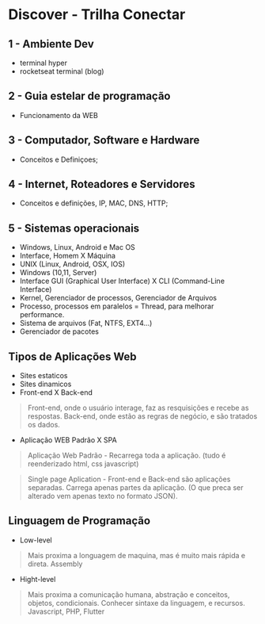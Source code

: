 # Discover - Trilha Conectar

## 1 - Ambiente Dev

- terminal hyper
- rocketseat terminal (blog)

## 2 - Guia estelar de programação

- Funcionamento da WEB

## 3 - Computador, Software e Hardware

- Conceitos e Definiçoes;

## 4 - Internet, Roteadores e Servidores

- Conceitos e definições, IP, MAC, DNS, HTTP;

## 5 - Sistemas operacionais

- Windows, Linux, Android e Mac OS
- Interface, Homem X Máquina
- UNIX (Linux, Android, OSX, IOS)
- Windows (10,11, Server)
- Interface GUI (Graphical User Interface) X CLI (Command-Line Interface)
- Kernel, Gerenciador de processos, Gerenciador de Arquivos
- Processo, processos em paralelos = Thread, para melhorar performance.
- Sistema de arquivos (Fat, NTFS, EXT4...)
- Gerenciador de pacotes

## Tipos de Aplicações Web

- Sites estaticos
- Sites dinamicos
- Front-end X Back-end
> Front-end, onde o usuário interage, faz as resquisições e recebe as respostas.
> Back-end, onde estão as regras de negócio, e são tratados os dados.
- Aplicação WEB Padrão X SPA
> Aplicação Web Padrão - Recarrega toda a aplicação. (tudo é reenderizado html, css javascript)

> Single page Aplication - Front-end e Back-end são aplicações separadas. Carrega apenas partes da aplicação. (O que preca ser alterado vem apenas texto no formato JSON).

## Linguagem de Programação

- Low-level
> Mais proxima a longuagem de maquina, mas é muito mais rápida e direta. Assembly
- Hight-level
> Mais proxima a comunicação humana, abstração e conceitos, objetos, condicionais.
Conhecer sintaxe da linguagem, e recursos.
Javascript, PHP, Flutter